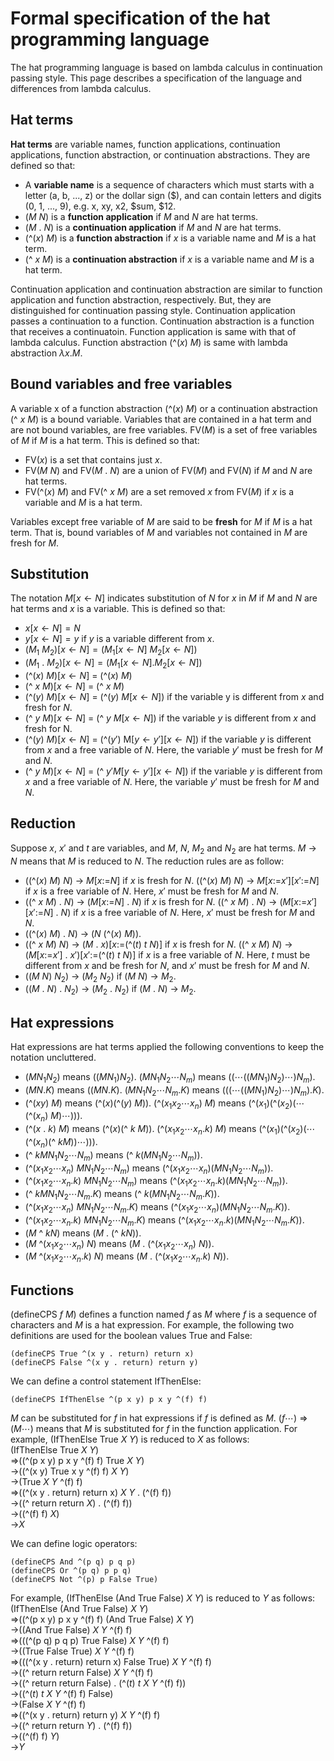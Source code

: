 # Formal specification of the hat programming language

The hat programming language is based on lambda calculus in continuation passing style.
This page describes a specification of the language and differences from lambda calculus.

## Hat terms

**Hat terms** are variable names, function applications, continuation applications, function abstraction, or continuation abstractions.
They are defined so that:
- A **variable name** is a sequence of characters which must starts with a letter (a, b, ..., z) or the dollar sign ($), and can contain letters and digits (0, 1, ..., 9), e.g. x, xy, x2, $sum, $12.
- ($M\ N$) is a **function application** if $M$ and $N$ are hat terms.
- ($M\ .\ N$) is a **continuation application** if $M$ and $N$ are hat terms.
- (^($x$) $M$) is a **function abstraction** if $x$ is a variable name and $M$ is a hat term.
- (^ $x\ M$) is a **continuation abstraction** if $x$ is a variable name and $M$ is a hat term.

Continuation application and continuation abstraction are similar to function application and function abstraction, respectively.
But, they are distinguished for continuation passing style.
Continuation application passes a continuation to a function.
Continuation abstraction is a function that receives a continuatoin.
Function application is same with that of lambda calculus.
Function abstraction (^($x$) $M$) is same with lambda abstraction $\lambda x. M$.

## Bound variables and free variables

A variable x of a function abstraction (^($x$) $M$) or a continuation abstraction (^ $x\ M$) is a bound variable.
Variables that are contained in a hat term and are not bound variables, are free variables.
FV($M$) is a set of free variables of $M$ if $M$ is a hat term.
This is defined so that:
- FV($x$) is a set that contains just $x$.
- FV($M\ N$) and FV($M\ .\ N$) are a union of FV($M$) and FV($N$) if $M$ and $N$ are hat terms.
- FV(^($x$) $M$) and FV(^ $x\ M$) are a set removed $x$ from FV($M$) if $x$ is a variable and $M$ is a hat term.

Variables except free variable of $M$ are said to be **fresh** for $M$ if $M$ is a hat term.
That is, bound variables of $M$ and variables not contained in $M$ are fresh for $M$.

## Substitution

The notation $M[x\leftarrow N]$ indicates substitution of $N$ for $x$ in $M$ if $M$ and $N$ are hat terms and $x$ is a variable.
This is defined so that:
- $x[x\leftarrow N] = N$
- $y[x\leftarrow N] = y$ if $y$ is a variable different from $x$.
- $(M_1\ M_2)[x\leftarrow N] = (M_1[x\leftarrow N]\ M_2[x\leftarrow N])$
- $(M_1\ .\ M_2)[x\leftarrow N] = (M_1[x\leftarrow N] . M_2[x\leftarrow N])$
- (^($x$) $M$)[$x\leftarrow N$] = (^($x$) $M$)
- (^ $x\ M$)[$x\leftarrow N$] = (^ $x\ M$)
- (^($y$) $M$)[$x\leftarrow N$] = (^($y$) $M$[$x\leftarrow N$]) if the variable y is different from $x$ and fresh for $N$.
- (^ $y\ M$)[$x\leftarrow N$] = (^ $y\ M$[$x\leftarrow N$]) if the variable $y$ is different from $x$ and fresh for N.
- (^($y$) $M$)[$x\leftarrow N$] = (^($y'$) M[$y\leftarrow y'$][$x\leftarrow N$]) if the variable $y$ is different from $x$ and a free variable of $N$.
Here, the variable $y'$ must be fresh for $M$ and $N$.
- (^ $y\ M$)[$x\leftarrow N$] = (^ $y' M[y\leftarrow y'][x\leftarrow N]$) if the variable $y$ is different from $x$ and a free variable of $N$.
Here, the variable $y'$ must be fresh for $M$ and $N$.

## Reduction

Suppose $x$, $x'$ and $t$ are variables, and $M$, $N$, $M_2$ and $N_2$ are hat terms.
$M$ &rarr; $N$ means that $M$ is reduced to $N$.
The reduction rules are as follow:
- ((^($x$) $M$) $N$) &rarr; $M$[$x$:=$N$] if $x$ is fresh for $N$.
((^($x$) $M$) $N$) &rarr; $M$[$x$:=$x'$][$x'$:=$N$] if $x$ is a free variable of $N$.
Here, $x'$ must be fresh for $M$ and $N$.
- ((^ $x$ $M$) . $N$) &rarr; ($M$[$x$:=$N$] . $N$) if $x$ is fresh for $N$.
((^ $x$ $M$) . $N$) &rarr; ($M$[$x$:=$x'$][$x'$:=$N$] . $N$) if $x$ is a free variable of $N$.
Here, $x'$ must be fresh for $M$ and $N$.
- ((^($x$) $M$) . $N$) &rarr; ($N$ (^($x$) $M$)).
- ((^ $x$ $M$) $N$) &rarr; ($M$ . $x$)[$x$:=(^($t$) $t$ $N$)] if $x$ is fresh for $N$.
((^ $x$ $M$) $N$) &rarr; ($M$[$x$:=$x'$] . $x'$)[$x'$:=(^($t$) $t$ $N$)] if $x$ is a free variable of $N$.
Here, $t$ must be different from $x$ and be fresh for $N$, and $x'$ must be fresh for $M$ and $N$.
- (($M$ $N$) $N_2$) &rarr; ($M_2$ $N_2$) if ($M$ $N$) &rarr; $M_2$.
- (($M$ . $N$) . $N_2$) &rarr; ($M_2$ . $N_2$) if ($M$ . $N$) &rarr; $M_2$.

## Hat expressions

Hat expressions are hat terms applied the following conventions to keep the notation uncluttered.
- $(M N_1 N_2)$ means $((M N_1) N_2)$.
$(M N_1 N_2 \cdots N_m)$ means $((\cdots((M N_1) N_2)\cdots) N_m)$.
- $(M N . K)$ means $((M N . K)$.
$(M N_1 N_2 \cdots N_m . K)$ means $(((\cdots((M N_1) N_2)\cdots) N_m) . K)$.
- (^($x y$) $M$) means (^($x$)(^($y$) $M$)).
(^($x_1 x_2 \cdots x_n$) $M$) means (^($x_1$)(^($x_2$)($\cdots$(^($x_n$) $M$)$\cdots$))).
- (^($x$ . $k$) $M$) means (^($x$)(^ $k$ $M$)).
(^($x_1 x_2 \cdots x_n . k$) $M$) means (^($x_1$)(^($x_2$)($\cdots$(^($x_n$)(^ $k M$))$\cdots$))).
- (^ $k M N_1 N_2 \cdots N_m$) means (^ $k (M N_1 N_2 \cdots N_m$)).
- (^($x_1 x_2 \cdots x_n$) $M N_1 N_2 \cdots N_m$) means (^($x_1 x_2 \cdots x_n$)($M N_1 N_2 \cdots N_m$)).
- (^($x_1 x_2 \cdots x_n . k$) $M N_1 N_2 \cdots N_m$) means (^($x_1 x_2 \cdots x_n . k$)($M N_1 N_2 \cdots N_m$)).
- (^ $k M N_1 N_2 \cdots N_m . K$) means (^ $k (M N_1 N_2 \cdots N_m . K$)).
- (^($x_1 x_2 \cdots x_n$) $M N_1 N_2 \cdots N_m . K$) means (^($x_1 x_2 \cdots x_n$)($M N_1 N_2 \cdots N_m . K$)).
- (^($x_1 x_2 \cdots x_n . k$) $M N_1 N_2 \cdots N_m . K$) means (^($x_1 x_2 \cdots x_n . k$)($M N_1 N_2 \cdots N_m . K$)).
- ($M$ ^ $k N$) means ($M$ . (^ $k N$)).
- ($M$ ^($x_1 x_2 \cdots x_n$) $N$) means ($M$ . (^($x_1 x_2 \cdots x_n$) $N$)).
- ($M$ ^($x_1 x_2 \cdots x_n . k$) $N$) means ($M$ . (^($x_1 x_2 \cdots x_n . k$) $N$)).

## Functions

(defineCPS $f\ M$) defines a function named $f$ as $M$ where $f$ is a sequence of characters and $M$ is a hat expression.
For example, the following two definitions are used for the boolean values True and False:
```
(defineCPS True ^(x y . return) return x)
(defineCPS False ^(x y . return) return y)
```
We can define a control statement IfThenElse:
```
(defineCPS IfThenElse ^(p x y) p x y ^(f) f)
```
$M$ can be substituted for $f$ in hat expressions if $f$ is defined as $M$.
$(f \cdots)$ &rArr; $(M \cdots)$ means that $M$ is substituted for $f$ in the function application.
For example, (IfThenElse True $X\ Y$) is reduced to $X$ as follows:  
(IfThenElse True $X\ Y$)  
&rArr;((^(p x y) p x y ^(f) f) True $X\ Y$)  
&rarr;((^(x y) True x y ^(f) f) $X\ Y$)  
&rarr;(True $X\ Y$ ^(f) f)  
&rArr;((^(x y . return) return x) $X\ Y$ . (^(f) f))  
&rarr;((^ return return $X$) . (^(f) f))  
&rarr;((^(f) f) $X$)  
&rarr;$X$

We can define logic operators:
```
(defineCPS And ^(p q) p q p)
(defineCPS Or ^(p q) p p q)
(defineCPS Not ^(p) p False True)
```
For example, (IfThenElse (And True False) $X\ Y$) is reduced to $Y$ as follows:  
(IfThenElse (And True False) $X\ Y$)  
&rArr;((^(p x y) p x y ^(f) f) (And True False) $X\ Y$)  
&rarr;((And True False) $X\ Y$ ^(f) f)  
&rArr;(((^(p q) p q p) True False) $X\ Y$ ^(f) f)  
&rarr;((True False True) $X\ Y$ ^(f) f)  
&rArr;(((^(x y . return) return x) False True) $X\ Y$ ^(f) f)  
&rarr;((^ return return False) $X\ Y$ ^(f) f)  
&rarr;((^ return return False) . (^($t$) $t\ X\ Y$ ^(f) f))  
&rarr;((^($t$) $t\ X\ Y$ ^(f) f) False)  
&rarr;(False $X\ Y$ ^(f) f)  
&rArr;((^(x y . return) return y) $X\ Y$ ^(f) f)  
&rarr;((^ return return $Y$) . (^(f) f))  
&rarr;((^(f) f) $Y$)  
&rarr;$Y$  

<!--
&larr;
&rarr;
$\downarrow$
$\leftarrow$
-->
